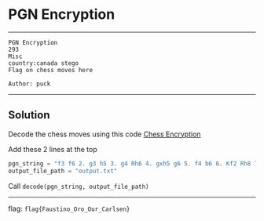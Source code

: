 # PGN Encryption

---

```
PGN Encryption
293
Misc
country:canada stego
Flag on chess moves here

Author: puck
```
---

## Solution



Decode the chess moves using this code [Chess Encryption](https://github.com/WintrCat/chessencryption)

Add these 2 lines at the top

```py
pgn_string = "f3 f6 2. g3 h5 3. g4 Rh6 4. gxh5 g6 5. f4 b6 6. Kf2 Rh8 7. Nf3 Rh6 8. Ke3 Na6 9. Kd4 Rb8 10. Ne5 Rh8 11. Kc3 Rxh5 12. Bh3 Rf5 13. Kc4 d6 14. Nc3 Rxe5 15. Bg4 Re3 16. Bf5 Re6 17. e4 Bb7 18. d3 Rc8 19. Be3 Qd7 20. Nb5 Kf7 21. Qh5+ Ba8 22. Qh7+ Bg7 23. Nxc7 Re8 24. Rhg1 Kf8 25. Bc5 Rc8 26. Bxb6 Bb7 27. Ba5 Qb5+ 28. Kd4 Qe8 29. Rg3 Nh6 30. Nb5"
output_file_path = "output.txt"
```

Call `decode(pgn_string, output_file_path)`


---

flag: `flag{Faustino_Oro_Our_Carlsen}`